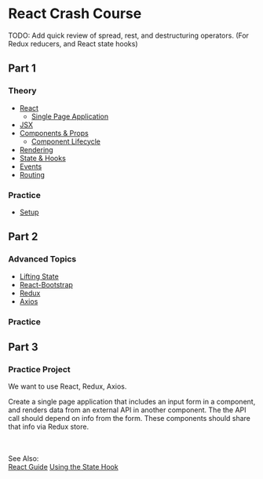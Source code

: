 # React Crash Course
TODO: Add quick review of spread, rest, and destructuring operators. (For Redux reducers, and React state hooks)

## Part 1
### Theory
 - [React](https://github.com/LiquidPlummer/ReactCrashCourseLessonPlan/blob/main/react-overview.md)
   - [Single Page Application](https://github.com/LiquidPlummer/ReactCrashCourseLessonPlan/blob/main/single-page-app.md)
 - [JSX](https://github.com/LiquidPlummer/ReactCrashCourseLessonPlan/blob/main/jsx.md)
 - [Components & Props](https://github.com/LiquidPlummer/ReactCrashCourseLessonPlan/blob/main/components.md)
   - [Component Lifecycle](https://github.com/LiquidPlummer/ReactCrashCourseLessonPlan/blob/main/component-lifecycle.md)
 - [Rendering](https://github.com/LiquidPlummer/ReactCrashCourseLessonPlan/blob/main/rendering.md)
 - [State & Hooks](https://github.com/LiquidPlummer/ReactCrashCourseLessonPlan/blob/main/state-hooks.md)
 - [Events](https://github.com/LiquidPlummer/ReactCrashCourseLessonPlan/blob/main/events.md)
 - [Routing](https://github.com/LiquidPlummer/ReactCrashCourseLessonPlan/blob/main/routing.md)

### Practice
 - [Setup](https://github.com/LiquidPlummer/ReactCrashCourseLessonPlan/blob/main/setup.md)


## Part 2
### Advanced Topics
 - [Lifting State](https://github.com/LiquidPlummer/ReactCrashCourseLessonPlan/blob/main/lifting-state.md)
 - [React-Bootstrap](https://github.com/LiquidPlummer/ReactCrashCourseLessonPlan/blob/main/react-bootstrap.md)
 - [Redux](https://github.com/LiquidPlummer/ReactCrashCourseLessonPlan/blob/main/redux.md)
 - [Axios](https://github.com/LiquidPlummer/ReactCrashCourseLessonPlan/blob/main/axios.md)
### Practice


## Part 3
### Practice Project
We want to use React, Redux, Axios.

Create a single page application that includes an input form in a component, and renders data from an external API in another component. The the API call should depend on info from the form. These components should share that info via Redux store.


<BR><BR>See Also:  
 [React Guide](https://reactjs.org/docs/hello-world.html)
 [Using the State Hook](https://reactjs.org/docs/hooks-state.html)
 
